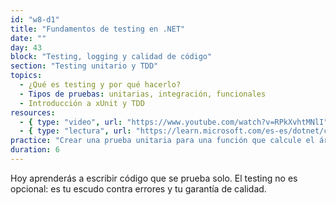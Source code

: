 ```yaml
---
id: "w8-d1"
title: "Fundamentos de testing en .NET"
date: ""
day: 43
block: "Testing, logging y calidad de código"
section: "Testing unitario y TDD"
topics:
  - ¿Qué es testing y por qué hacerlo?
  - Tipos de pruebas: unitarias, integración, funcionales
  - Introducción a xUnit y TDD
resources:
  - { type: "video", url: "https://www.youtube.com/watch?v=RPkXvhtMNlI" }
  - { type: "lectura", url: "https://learn.microsoft.com/es-es/dotnet/core/testing/unit-testing-with-dotnet-test" }
practice: "Crear una prueba unitaria para una función que calcule el área de un triángulo."
duration: 6
---
```


Hoy aprenderás a escribir código que se prueba solo. El testing no es opcional: es tu escudo contra errores y tu garantía de calidad.